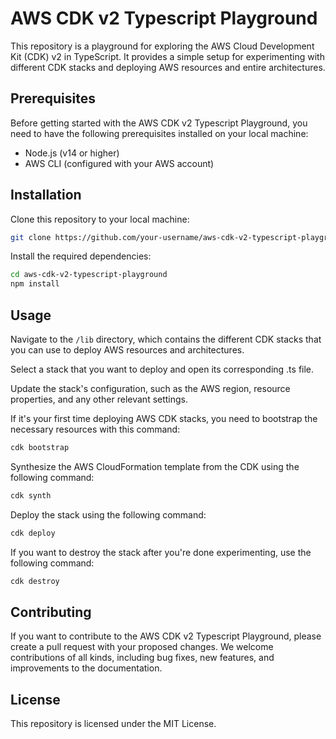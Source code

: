 # AWS CDK v2 Typescript Playground

This repository is a playground for exploring the AWS Cloud Development Kit (CDK) v2 in TypeScript. It provides a simple setup for experimenting with different CDK stacks and deploying AWS resources and entire architectures.

## Prerequisites

Before getting started with the AWS CDK v2 Typescript Playground, you need to have the following prerequisites installed on your local machine:

- Node.js (v14 or higher)
- AWS CLI (configured with your AWS account)

## Installation

Clone this repository to your local machine:

```sh
git clone https://github.com/your-username/aws-cdk-v2-typescript-playground.git
```

Install the required dependencies:

```sh
cd aws-cdk-v2-typescript-playground
npm install
```

## Usage

Navigate to the `/lib` directory, which contains the different CDK stacks that you can use to deploy AWS resources and architectures.

Select a stack that you want to deploy and open its corresponding .ts file.

Update the stack's configuration, such as the AWS region, resource properties, and any other relevant settings.

If it's your first time deploying AWS CDK stacks, you need to bootstrap the necessary resources with this command:

```sh
cdk bootstrap
```

Synthesize the AWS CloudFormation template from the CDK using the following command:

```sh
cdk synth
```

Deploy the stack using the following command:

```sh
cdk deploy
```


If you want to destroy the stack after you're done experimenting, use the following command:

```sh
cdk destroy
```

## Contributing
If you want to contribute to the AWS CDK v2 Typescript Playground, please create a pull request with your proposed changes. We welcome contributions of all kinds, including bug fixes, new features, and improvements to the documentation.

## License
This repository is licensed under the MIT License.
